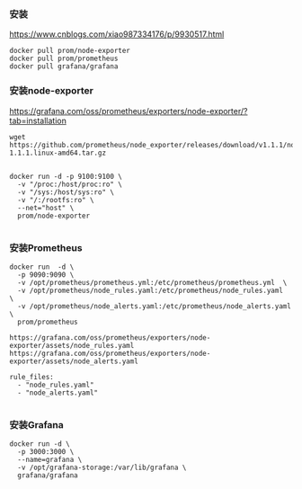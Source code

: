 

### 安装
https://www.cnblogs.com/xiao987334176/p/9930517.html
```
docker pull prom/node-exporter
docker pull prom/prometheus
docker pull grafana/grafana
```


### 安装node-exporter
https://grafana.com/oss/prometheus/exporters/node-exporter/?tab=installation
```
wget https://github.com/prometheus/node_exporter/releases/download/v1.1.1/node_exporter-1.1.1.linux-amd64.tar.gz
```

```

docker run -d -p 9100:9100 \
  -v "/proc:/host/proc:ro" \
  -v "/sys:/host/sys:ro" \
  -v "/:/rootfs:ro" \
  --net="host" \
  prom/node-exporter
  
```

### 安装Prometheus

```
docker run  -d \
  -p 9090:9090 \
  -v /opt/prometheus/prometheus.yml:/etc/prometheus/prometheus.yml  \
  -v /opt/prometheus/node_rules.yaml:/etc/prometheus/node_rules.yaml  \
  -v /opt/prometheus/node_alerts.yaml:/etc/prometheus/node_alerts.yaml  \
  prom/prometheus
```


```
https://grafana.com/oss/prometheus/exporters/node-exporter/assets/node_rules.yaml
https://grafana.com/oss/prometheus/exporters/node-exporter/assets/node_alerts.yaml

```

```
rule_files:
  - "node_rules.yaml"
  - "node_alerts.yaml"
  
```

### 安装Grafana
```
docker run -d \
  -p 3000:3000 \
  --name=grafana \
  -v /opt/grafana-storage:/var/lib/grafana \
  grafana/grafana
```
 
